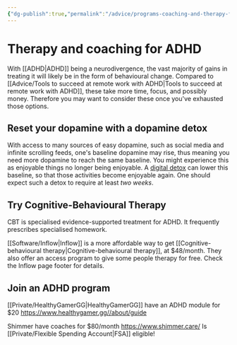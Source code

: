 ```yaml
---
{"dg-publish":true,"permalink":"/advice/programs-coaching-and-therapy-for-adhd/","tags":["advice"]}
---
```



# Therapy and coaching for ADHD

With [[ADHD\|ADHD]] being a neurodivergence, the vast majority of gains in treating it will likely be in the form of behavioural change. Compared to [[Advice/Tools to succeed at remote work with ADHD\|Tools to succeed at remote work with ADHD]], these take more time, focus, and possibly money. Therefore you may want to consider these once you've exhausted those options.

## Reset your dopamine with a dopamine detox

With access to many sources of easy dopamine, such as social media and infinite scrolling feeds, one's baseline dopamine may rise, thus meaning you need more dopamine to reach the same baseline. You might experience this as enjoyable things no longer being enjoyable. A [digital detox](https://psyche.co/ideas/the-pleasure-the-pain-and-the-politics-of-a-digital-detox) can lower this baseline, so that those activities become enjoyable again. One should expect such a detox to require at least *two weeks*.

## Try Cognitive-Behavioural Therapy

CBT is specialised evidence-supported treatment for ADHD. It frequently prescribes specialised homework.

[[Software/Inflow\|Inflow]] is a more affordable way to get [[Cognitive-behavioural therapy\|Cognitive-behavioural therapy]], at $48/month. They also offer an access program to give some people therapy for free. Check the Inflow page footer for details.

## Join an ADHD program

[[Private/HealthyGamerGG\|HealthyGamerGG]] have an ADHD module for $20 
https://www.healthygamer.gg//about/guide

Shimmer have coaches for $80/month
https://www.shimmer.care/
Is [[Private/Flexible Spending Account\|FSA]] eligible! 


